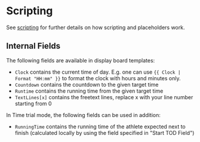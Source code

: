 ﻿# Scripting

See [scripting](../scripting/scripting.md) for further details on how scripting and placeholders work.

## Internal Fields

The following fields are available in display board templates:

* `Clock` contains the current time of day. E.g. one can use `{{ Clock | Format "HH:mm" }}` to format the clock with hours and minutes only.
* `Countdown` contains the countdown to the given target time
* `Runtime` contains the running time from the given target time
* `TextLines[x]` contains the freetext lines, replace x with your line number starting from 0

In Time trial mode, the following fields can be used in addition: 

* `RunningTime` contains the running time of the athlete expected next to finish (calculated locally by using the field specified in "Start TOD Field")